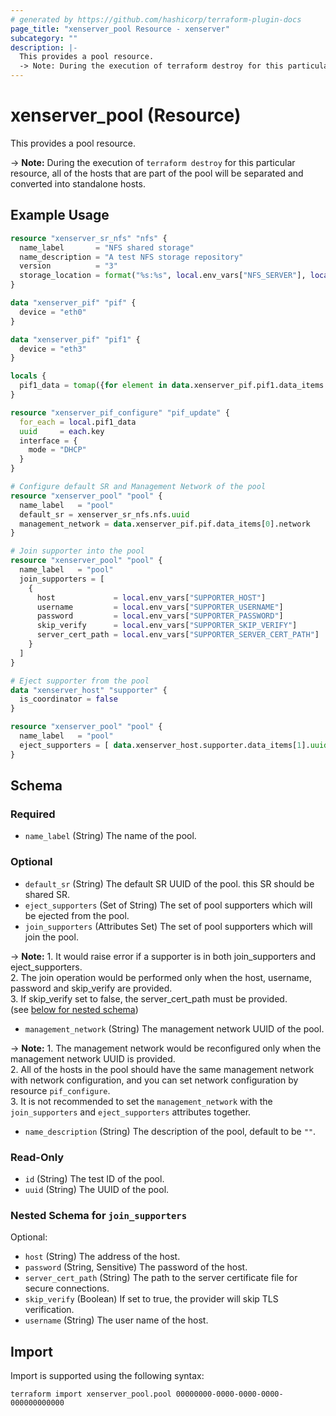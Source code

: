 ```yaml
---
# generated by https://github.com/hashicorp/terraform-plugin-docs
page_title: "xenserver_pool Resource - xenserver"
subcategory: ""
description: |-
  This provides a pool resource.
  -> Note: During the execution of terraform destroy for this particular resource, all of the hosts that are part of the pool will be separated and converted into standalone hosts.
---
```


# xenserver_pool (Resource)

This provides a pool resource.

-> **Note:** During the execution of `terraform destroy` for this particular resource, all of the hosts that are part of the pool will be separated and converted into standalone hosts.

## Example Usage

```terraform
resource "xenserver_sr_nfs" "nfs" {
  name_label       = "NFS shared storage"
  name_description = "A test NFS storage repository"
  version          = "3"
  storage_location = format("%s:%s", local.env_vars["NFS_SERVER"], local.env_vars["NFS_SERVER_PATH"])
}

data "xenserver_pif" "pif" {
  device = "eth0"
}

data "xenserver_pif" "pif1" {
  device = "eth3"
}

locals {
  pif1_data = tomap({for element in data.xenserver_pif.pif1.data_items: element.uuid => element})
}

resource "xenserver_pif_configure" "pif_update" {
  for_each = local.pif1_data
  uuid     = each.key
  interface = {
    mode = "DHCP"
  }
}

# Configure default SR and Management Network of the pool
resource "xenserver_pool" "pool" {
  name_label   = "pool"
  default_sr = xenserver_sr_nfs.nfs.uuid
  management_network = data.xenserver_pif.pif.data_items[0].network
}

# Join supporter into the pool
resource "xenserver_pool" "pool" {
  name_label   = "pool"
  join_supporters = [
    {
      host             = local.env_vars["SUPPORTER_HOST"]
      username         = local.env_vars["SUPPORTER_USERNAME"]
      password         = local.env_vars["SUPPORTER_PASSWORD"]
      skip_verify      = local.env_vars["SUPPORTER_SKIP_VERIFY"]
      server_cert_path = local.env_vars["SUPPORTER_SERVER_CERT_PATH"]
    }
  ]
}

# Eject supporter from the pool
data "xenserver_host" "supporter" {
  is_coordinator = false
}

resource "xenserver_pool" "pool" {
  name_label   = "pool"
  eject_supporters = [ data.xenserver_host.supporter.data_items[1].uuid ]
}
```

<!-- schema generated by tfplugindocs -->
## Schema

### Required

- `name_label` (String) The name of the pool.

### Optional

- `default_sr` (String) The default SR UUID of the pool. this SR should be shared SR.
- `eject_supporters` (Set of String) The set of pool supporters which will be ejected from the pool.
- `join_supporters` (Attributes Set) The set of pool supporters which will join the pool.

-> **Note:** 1. It would raise error if a supporter is in both join_supporters and eject_supporters.<br>2. The join operation would be performed only when the host, username, password and skip_verify are provided.<br>3. If skip_verify set to false, the server_cert_path must be provided.<br> (see [below for nested schema](#nestedatt--join_supporters))
- `management_network` (String) The management network UUID of the pool.

-> **Note:** 1. The management network would be reconfigured only when the management network UUID is provided.<br>2. All of the hosts in the pool should have the same management network with network configuration, and you can set network configuration by resource `pif_configure`.<br>3. It is not recommended to set the `management_network` with the `join_supporters` and `eject_supporters` attributes together.<br>
- `name_description` (String) The description of the pool, default to be `""`.

### Read-Only

- `id` (String) The test ID of the pool.
- `uuid` (String) The UUID of the pool.

<a id="nestedatt--join_supporters"></a>
### Nested Schema for `join_supporters`

Optional:

- `host` (String) The address of the host.
- `password` (String, Sensitive) The password of the host.
- `server_cert_path` (String) The path to the server certificate file for secure connections.
- `skip_verify` (Boolean) If set to true, the provider will skip TLS verification.
- `username` (String) The user name of the host.

## Import

Import is supported using the following syntax:

```shell
terraform import xenserver_pool.pool 00000000-0000-0000-0000-000000000000
```
